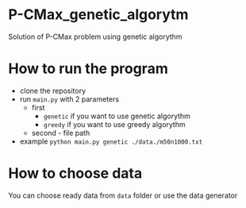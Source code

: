 # P-CMax_genetic_algorytm
Solution of P-CMax problem using genetic algorythm



# How to run the program
- clone the repository
- run `main.py`  with 2 parameters
    - first 
        - `genetic` if you want to use genetic algorythm
        - `greedy` if you want to use greedy algorythm
    - second - file path
- example `python main.py genetic ./data./m50n1000.txt`

# How to choose data 
You can choose ready data from `data` folder or use the data generator



